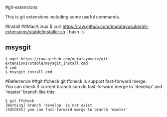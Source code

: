 #git-extensions

This is git extensions including some useful commands.

#Install
##Mac/Linux
    $ curl https://raw.github.com/muratayusuke/git-extensions/stable/installer.sh | bash -s

## msysgit
    $ wget https://raw.github.com/muratayusuke/git-extensions/stable/msysgit_install.cmd
    $ cmd
    $ msysgit_install.cmd



#Referrence
##git ffcheck
git ffcheck is support fast-forward merge.  
You can check if current branch can do fast-forward merge to 'develop' and 'master' branch like this:

    $ git ffcheck
    [Warning] branch 'develop' is not exist
    [SUCCESS] you can fast-forward merge to branch 'master'
